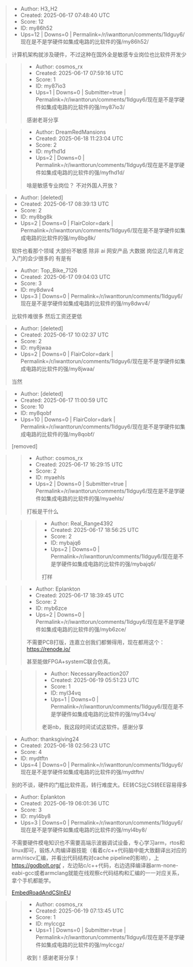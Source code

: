 > - Author: H3_H2
> - Created: 2025-06-17 07:48:40 UTC
> - Score: 12
> - ID: my86h52
> - Ups=12 | Downs=0 | Permalink=/r/iwanttorun/comments/1ldguy6/现在是不是学硬件如集成电路的比软件的强/my86h52/
>
> 计算机架构就涉及硬件，不过这种在国外全是敏感专业岗位也比软件开发少

>> - Author: cosmos_rx
>> - Created: 2025-06-17 07:59:16 UTC
>> - Score: 1
>> - ID: my87io3
>> - Ups=1 | Downs=0 | Submitter=true | Permalink=/r/iwanttorun/comments/1ldguy6/现在是不是学硬件如集成电路的比软件的强/my87io3/
>>
>> 感谢老哥分享

>> - Author: DreamRedMansions
>> - Created: 2025-06-18 11:23:04 UTC
>> - Score: 2
>> - ID: myfhd1d
>> - Ups=2 | Downs=0 | Permalink=/r/iwanttorun/comments/1ldguy6/现在是不是学硬件如集成电路的比软件的强/myfhd1d/
>>
>> 啥是敏感专业岗位？ 不对外国人开放？

> - Author: [deleted]
> - Created: 2025-06-17 08:39:13 UTC
> - Score: 2
> - ID: my8bg8k
> - Ups=2 | Downs=0 | FlairColor=dark | Permalink=/r/iwanttorun/comments/1ldguy6/现在是不是学硬件如集成电路的比软件的强/my8bg8k/
>
> 软件也看那个领域 大部份不敏感 除非 ai 网安产品 大数据  岗位这几年肯定入门的会少很多的 有是有

> - Author: Top_Bike_7126
> - Created: 2025-06-17 09:04:03 UTC
> - Score: 3
> - ID: my8dwv4
> - Ups=3 | Downs=0 | Permalink=/r/iwanttorun/comments/1ldguy6/现在是不是学硬件如集成电路的比软件的强/my8dwv4/
>
> 比软件难很多 然后工资还更低

> - Author: [deleted]
> - Created: 2025-06-17 10:02:37 UTC
> - Score: 2
> - ID: my8jwaa
> - Ups=2 | Downs=0 | FlairColor=dark | Permalink=/r/iwanttorun/comments/1ldguy6/现在是不是学硬件如集成电路的比软件的强/my8jwaa/
>
> 当然

> - Author: [deleted]
> - Created: 2025-06-17 11:00:59 UTC
> - Score: 10
> - ID: my8qobf
> - Ups=10 | Downs=0 | FlairColor=dark | Permalink=/r/iwanttorun/comments/1ldguy6/现在是不是学硬件如集成电路的比软件的强/my8qobf/
>
> [removed]

>> - Author: cosmos_rx
>> - Created: 2025-06-17 16:29:15 UTC
>> - Score: 2
>> - ID: myaehls
>> - Ups=2 | Downs=0 | Submitter=true | Permalink=/r/iwanttorun/comments/1ldguy6/现在是不是学硬件如集成电路的比软件的强/myaehls/
>>
>> 打板是干什么

>>> - Author: Real_Range4392
>>> - Created: 2025-06-17 18:56:25 UTC
>>> - Score: 2
>>> - ID: mybajq6
>>> - Ups=2 | Downs=0 | Permalink=/r/iwanttorun/comments/1ldguy6/现在是不是学硬件如集成电路的比软件的强/mybajq6/
>>>
>>> 打样

>> - Author: Eplankton
>> - Created: 2025-06-17 18:39:45 UTC
>> - Score: 2
>> - ID: myb6zce
>> - Ups=2 | Downs=0 | Permalink=/r/iwanttorun/comments/1ldguy6/现在是不是学硬件如集成电路的比软件的强/myb6zce/
>>
>> 不需要PCB打版，连嘉立创我们都懒得用，现在都用这个：https://renode.io/
>> 
>> 甚至能做FPGA+systemC联合仿真。

>>> - Author: NecessaryReaction207
>>> - Created: 2025-06-19 05:51:23 UTC
>>> - Score: 1
>>> - ID: myl34vq
>>> - Ups=1 | Downs=0 | Permalink=/r/iwanttorun/comments/1ldguy6/现在是不是学硬件如集成电路的比软件的强/myl34vq/
>>>
>>> 老哥nb，我这段时间试试这软件。感谢分享

> - Author: thanksgiving24
> - Created: 2025-06-18 02:56:23 UTC
> - Score: 4
> - ID: mydtftn
> - Ups=4 | Downs=0 | Permalink=/r/iwanttorun/comments/1ldguy6/现在是不是学硬件如集成电路的比软件的强/mydtftn/
>
> 别的不谈，硬件的门槛比软件高，转行难度大。EE转CS比CS转EE容易得多

> - Author: Eplankton
> - Created: 2025-06-19 06:01:36 UTC
> - Score: 3
> - ID: myl4by8
> - Ups=3 | Downs=0 | Permalink=/r/iwanttorun/comments/1ldguy6/现在是不是学硬件如集成电路的比软件的强/myl4by8/
>
> 不需要硬件模电知识也不需要高端示波器调试设备，专心学习arm，rtos和linux即可，锻炼人肉编译器技能（看着c/c++代码脑中能大致翻译出对应的arm/riscv汇编，并看出代码结构对cache pipeline的影响），上 https://godbolt.org/ ，左边贴c/c++代码，右边选择编译器arm-none-eabi-gcc或者armclang就能在线观察c代码结构和汇编的一一对应关系，拿个手机都能学。
> 
> [EmbedRoadAndCSInEU](https://github.com/Eplankton/EmbedRoadAndCSInEU)

>> - Author: cosmos_rx
>> - Created: 2025-06-19 07:13:45 UTC
>> - Score: 1
>> - ID: mylccgz
>> - Ups=1 | Downs=0 | Submitter=true | Permalink=/r/iwanttorun/comments/1ldguy6/现在是不是学硬件如集成电路的比软件的强/mylccgz/
>>
>> 收到！感谢老哥分享！
